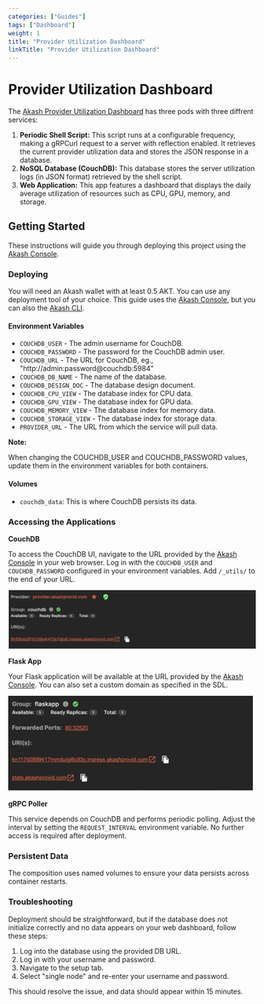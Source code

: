 ```yaml
---
categories: ["Guides"]
tags: ["Dashboard"]
weight: 1
title: "Provider Utilization Dashboard"
linkTitle: "Provider Utilization Dashboard"
---
```


# Provider Utilization Dashboard

The [Akash Provider Utilization Dashboard](https://github.com/Zblocker64/provider-stats) has three pods with three diffrent services:

1. **Periodic Shell Script:** This script runs at a configurable frequency, making a gRPCurl request to a server with reflection enabled. It retrieves the current provider utilization data and stores the JSON response in a database.
2. **NoSQL Database (CouchDB):** This database stores the server utilization logs (in JSON format) retrieved by the shell script.
3. **Web Application:** This app features a dashboard that displays the daily average utilization of resources such as CPU, GPU, memory, and storage.


## Getting Started

These instructions will guide you through deploying this project using the [Akash Console](https://console.akash.network).



### Deploying

You will need an Akash wallet with at least 0.5 AKT. You can use any deployment tool of your choice. This guide uses the [Akash Console](https://console.akash.network), but you can also the [Akash CLI](/docs/deployments/akash-cli/overview/).

#### Environment Variables

- `COUCHDB_USER` - The admin username for CouchDB.
- `COUCHDB_PASSWORD` - The password for the CouchDB admin user.
- `COUCHDB_URL` - The URL for CouchDB, eg., "http://admin:password@couchdb:5984"
- `COUCHDB_DB_NAME` - The name of the database.
- `COUCHDB_DESIGN_DOC` - The database design document.
- `COUCHDB_CPU_VIEW` - The database index for CPU data.
- `COUCHDB_GPU_VIEW` - The database index for GPU data.
- `COUCHDB_MEMORY_VIEW` - The database index for memory data.
- `COUCHDB_STORAGE_VIEW` - The database index for storage data.
- `PROVIDER_URL` - The URL from which the service will pull data.

**Note:**  

 When changing the COUCHDB_USER and COUCHDB_PASSWORD values, update them in the environment variables for both containers.

 #### Volumes

- `couchdb_data`: This is where CouchDB persists its data.

### Accessing the Applications

**CouchDB**

To access the CouchDB UI, navigate to the URL provided by the [Akash Console](https://console.akash.network) in your web browser. Log in with the `COUCHDB_USER` and `COUCHDB_PASSWORD` configured in your environment variables. Add `/_utils/` to the end of your URL.

![](../../assets/provider-stats1.png)

**Flask App**

Your Flask application will be available at the URL provided by the [Akash Console](https://console.akash.network). You can also set a custom domain as specified in the SDL.

![](../../assets/provider-stats2.png)

**gRPC Poller**

This service depends on CouchDB and performs periodic polling. Adjust the interval by setting the `REQUEST_INTERVAL` environment variable. No further access is required after deployment.

### Persistent Data

The composition uses named volumes to ensure your data persists across container restarts.

### Troubleshooting

Deployment should be straightforward, but if the database does not initialize correctly and no data appears on your web dashboard, follow these steps:

1. Log into the database using the provided DB URL.
2. Log in with your username and password.
3. Navigate to the setup tab.
4. Select "single node" and re-enter your username and password.

This should resolve the issue, and data should appear within 15 minutes.



